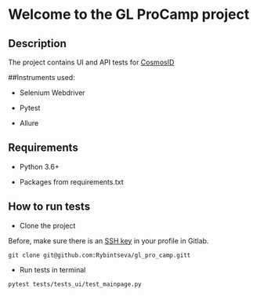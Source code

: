 # Welcome to the GL ProCamp project

## Description

The project contains UI and API tests for [CosmosID](https://www.cosmosid.com/)

##Instruments used:

* Selenium Webdriver

* Pytest

* Allure

## Requirements

* Python 3.6+

* Packages from requirements.txt

## How to run tests

* Clone the project

Before, make sure there is an [SSH key](https://gitlab.com/profile/keys) in your profile in Gitlab.

`git clone git@github.com:Rybintseva/gl_pro_camp.gitt`

* Run tests in terminal

`pytest tests/tests_ui/test_mainpage.py`
